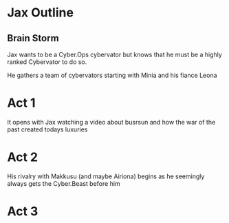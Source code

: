 # Jax Outline
## Brain Storm
Jax wants to be a Cyber.Ops cybervator but knows that he must be a highly ranked Cybervator to do so.

He gathers a team of cybervators starting with Minia and his fiance Leona


# Act 1
It opens with Jax watching a video about busrsun and how the war of the past created todays luxuries
# Act 2
His rivalry with Makkusu (and maybe Airiona) begins as he seemingly always gets the Cyber.Beast before him
# Act 3
